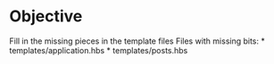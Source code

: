# Objective

Fill in the missing pieces in the template files
Files with missing bits:
	* templates/application.hbs
	* templates/posts.hbs